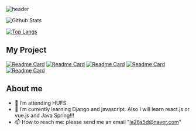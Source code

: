 ![header](https://capsule-render.vercel.app/api?type=waving&&color=0:9999FF,100:FFCCE5&height=250&text=soyeonnnb&animation=twinkling&fontColor=B266FF&fontAlignY=40)

![Github Stats](https://github-readme-stats.vercel.app/api?username=soyeonnnb&show_icons=true&theme=buefy)

[![Top Langs](https://github-readme-stats.vercel.app/api/top-langs/?username=soyeonnnb&layout=compact)](https://github.com/anuraghazra/github-readme-stats)

## My Project
[![Readme Card](https://github-readme-stats.vercel.app/api/pin/?username=soyeonnnb&repo=db21-minishop)](https://github.com/soyeonnnb/db21-minishop) [![Readme Card](https://github-readme-stats.vercel.app/api/pin/?username=soyeonnnb&repo=airbnb-clone)](https://github.com/soyeonnnb/airbnb-clone)
[![Readme Card](https://github-readme-stats.vercel.app/api/pin/?username=soyeonnnb&repo=HUPS-momentum.github.io)](https://github.com/soyeonnnb/HUPS-momentum.github.io) [![Readme Card](https://github-readme-stats.vercel.app/api/pin/?username=soyeonnnb&repo=climbers_planned)](https://github.com/soyeonnnb/climbers_planned)
[![Readme Card](https://github-readme-stats.vercel.app/api/pin/?username=soyeonnnb&repo=real-estate-website)](https://github.com/soyeonnnb/real-estate-website)

## About me
- 🔭 I’m attending HUFS.
- 🌱 I’m currently learning Django and javascript. Also I will learn react.js or vue.js and Java Spring!!!
- 📫 How to reach me: please send me an email "la28s5d@naver.com"
